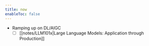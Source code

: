 ```yaml
---
title: now
enableToc: false
---
```


- Ramping up on DL/AIGC
	- [ ] [[notes/LLM101x|Large Language Models: Application through Production]]
